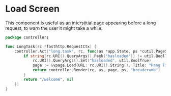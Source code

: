 # Load Screen

This component is useful as an interstitial page appearing before a long request, to warn the user it might take a while.

```go
package controllers

func LongTask(rc *fasthttp.RequestCtx) {
	controller.Act("long.task", rc, func(as *app.State, ps *cutil.PageState) (string, error) {
		if string(rc.URI().QueryArgs().Peek("hasloaded")) != util.BoolTrue {
			rc.URI().QueryArgs().Set("hasloaded", util.BoolTrue)
			page := &vpage.Load{URL: rc.URI().String(), Title: "Hang Tight"}
			return controller.Render(rc, as, page, ps, "breadcrumb")
		}
		return "/welcome", nil
	})
}
```
